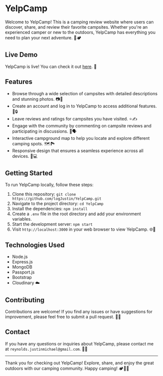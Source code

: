 # YelpCamp

Welcome to YelpCamp! This is a camping review website where users can discover, share, and review their favorite campsites. Whether you're an experienced camper or new to the outdoors, YelpCamp has everything you need to plan your next adventure. 🌲🏕️

## Live Demo

YelpCamp is live! You can check it out [here](https://yelpcampp.herokuapp.com/). 🚀

## Features

- Browse through a wide selection of campsites with detailed descriptions and stunning photos. 📷🌄
- Create an account and log in to YelpCamp to access additional features. 👤🔒
- Leave reviews and ratings for campsites you have visited. ⭐️✍️
- Engage with the community by commenting on campsite reviews and participating in discussions. 💬🗣️
- Interactive campground map to help you locate and explore different camping spots. 🗺️🏞️
- Responsive design that ensures a seamless experience across all devices. 📱💻

## Getting Started

To run YelpCamp locally, follow these steps:

1. Clone this repository: `git clone https://github.com/logJustin/YelpCamp.git`
2. Navigate to the project directory: `cd YelpCamp`
3. Install the dependencies: `npm install`
4. Create a `.env` file in the root directory and add your environment variables.
5. Start the development server: `npm start`
6. Visit `http://localhost:3000` in your web browser to view YelpCamp. 🌐👀

## Technologies Used

- Node.js
- Express.js
- MongoDB
- Passport.js
- Bootstrap
- Cloudinary ☁️

## Contributing

Contributions are welcome! If you find any issues or have suggestions for improvement, please feel free to submit a pull request. 🤝🚀

## Contact

If you have any questions or inquiries about YelpCamp, please contact me at `reynolds.justinmichael@gmail.com`. 📧📞

---

Thank you for checking out YelpCamp! Explore, share, and enjoy the great outdoors with our camping community. Happy camping! 🏕️🌲😄
